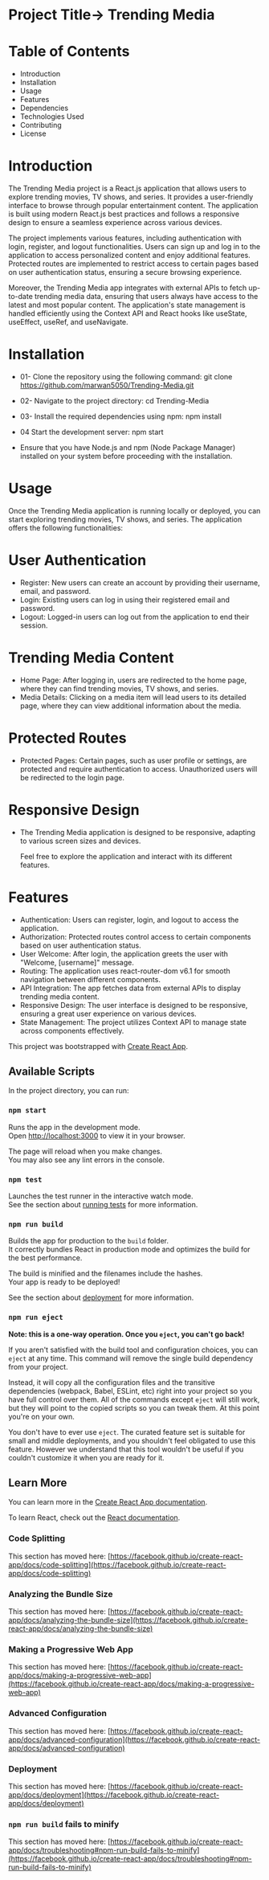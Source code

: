 # Project Title-> Trending Media

# Table of Contents
- Introduction
- Installation
- Usage
- Features
- Dependencies
- Technologies Used
- Contributing
- License

# Introduction

The Trending Media project is a React.js application that allows users to explore trending movies, TV shows, and series. It provides a user-friendly interface to browse through popular entertainment content. The application is built using modern React.js best practices and follows a responsive design to ensure a seamless experience across various devices.

The project implements various features, including authentication with login, register, and logout functionalities. Users can sign up and log in to the application to access personalized content and enjoy additional features. Protected routes are implemented to restrict access to certain pages based on user authentication status, ensuring a secure browsing experience.

Moreover, the Trending Media app integrates with external APIs to fetch up-to-date trending media data, ensuring that users always have access to the latest and most popular content. The application's state management is handled efficiently using the Context API and React hooks like useState, useEffect, useRef, and useNavigate.

# Installation

- 01- Clone the repository using the following command:
     git clone https://github.com/marwan5050/Trending-Media.git

- 02- Navigate to the project directory:
    cd Trending-Media

- 03- Install the required dependencies using npm:
    npm install
  
- 04 Start the development server:
    npm start

- Ensure that you have Node.js and npm (Node Package Manager) installed on your system before proceeding with the installation.

# Usage

Once the Trending Media application is running locally or deployed, you can start exploring trending movies, TV shows, and series. The application offers the following functionalities:

# User Authentication

- Register: New users can create an account by providing their username, email, and password.
- Login: Existing users can log in using their registered email and password.
- Logout: Logged-in users can log out from the application to end their session.

# Trending Media Content

  - Home Page: After logging in, users are redirected to the home page, where they can find trending movies, TV shows, and series.
  - Media Details: Clicking on a media item will lead users to its detailed page, where they can view additional information about the media.

# Protected Routes

- Protected Pages: Certain pages, such as user profile or settings, are protected and require authentication to access. Unauthorized users will be redirected to the login page.

# Responsive Design

- The Trending Media application is designed to be responsive, adapting to various screen sizes and devices.
  
  Feel free to explore the application and interact with its different features.


# Features

- Authentication: Users can register, login, and logout to access the application.
- Authorization: Protected routes control access to certain components based on user authentication status.
- User Welcome: After login, the application greets the user with "Welcome, [username]" message.
- Routing: The application uses react-router-dom v6.1 for smooth navigation between different components.
- API Integration: The app fetches data from external APIs to display trending media content.
- Responsive Design: The user interface is designed to be responsive, ensuring a great user experience on various devices.
- State Management: The project utilizes Context API to manage state across components effectively.


















This project was bootstrapped with [Create React App](https://github.com/facebook/create-react-app).

## Available Scripts

In the project directory, you can run:

### `npm start`

Runs the app in the development mode.\
Open [http://localhost:3000](http://localhost:3000) to view it in your browser.

The page will reload when you make changes.\
You may also see any lint errors in the console.

### `npm test`

Launches the test runner in the interactive watch mode.\
See the section about [running tests](https://facebook.github.io/create-react-app/docs/running-tests) for more information.

### `npm run build`

Builds the app for production to the `build` folder.\
It correctly bundles React in production mode and optimizes the build for the best performance.

The build is minified and the filenames include the hashes.\
Your app is ready to be deployed!

See the section about [deployment](https://facebook.github.io/create-react-app/docs/deployment) for more information.

### `npm run eject`

**Note: this is a one-way operation. Once you `eject`, you can't go back!**

If you aren't satisfied with the build tool and configuration choices, you can `eject` at any time. This command will remove the single build dependency from your project.

Instead, it will copy all the configuration files and the transitive dependencies (webpack, Babel, ESLint, etc) right into your project so you have full control over them. All of the commands except `eject` will still work, but they will point to the copied scripts so you can tweak them. At this point you're on your own.

You don't have to ever use `eject`. The curated feature set is suitable for small and middle deployments, and you shouldn't feel obligated to use this feature. However we understand that this tool wouldn't be useful if you couldn't customize it when you are ready for it.

## Learn More

You can learn more in the [Create React App documentation](https://facebook.github.io/create-react-app/docs/getting-started).

To learn React, check out the [React documentation](https://reactjs.org/).

### Code Splitting

This section has moved here: [https://facebook.github.io/create-react-app/docs/code-splitting](https://facebook.github.io/create-react-app/docs/code-splitting)

### Analyzing the Bundle Size

This section has moved here: [https://facebook.github.io/create-react-app/docs/analyzing-the-bundle-size](https://facebook.github.io/create-react-app/docs/analyzing-the-bundle-size)

### Making a Progressive Web App

This section has moved here: [https://facebook.github.io/create-react-app/docs/making-a-progressive-web-app](https://facebook.github.io/create-react-app/docs/making-a-progressive-web-app)

### Advanced Configuration

This section has moved here: [https://facebook.github.io/create-react-app/docs/advanced-configuration](https://facebook.github.io/create-react-app/docs/advanced-configuration)

### Deployment

This section has moved here: [https://facebook.github.io/create-react-app/docs/deployment](https://facebook.github.io/create-react-app/docs/deployment)

### `npm run build` fails to minify

This section has moved here: [https://facebook.github.io/create-react-app/docs/troubleshooting#npm-run-build-fails-to-minify](https://facebook.github.io/create-react-app/docs/troubleshooting#npm-run-build-fails-to-minify)
